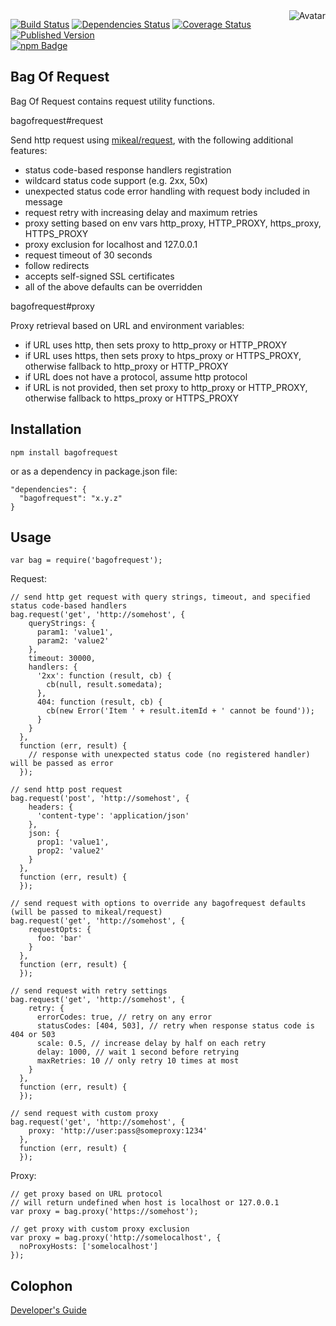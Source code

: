 <img align="right" src="https://raw.github.com/cliffano/bagofrequest/master/avatar.jpg" alt="Avatar"/>

[![Build Status](https://secure.travis-ci.org/cliffano/bagofrequest.png?branch=master)](http://travis-ci.org/cliffano/bagofrequest)
[![Dependencies Status](https://david-dm.org/cliffano/bagofrequest.png)](http://david-dm.org/cliffano/bagofrequest)
[![Coverage Status](https://coveralls.io/repos/cliffano/bagofrequest/badge.png?branch=master)](https://coveralls.io/r/cliffano/bagofrequest?branch=master)
[![Published Version](https://badge.fury.io/js/bagofrequest.png)](http://badge.fury.io/js/bagofrequest)
<br/>
[![npm Badge](https://nodei.co/npm/bagofrequest.png)](http://npmjs.org/package/bagofrequest)

Bag Of Request
--------------
Bag Of Request contains request utility functions.

bagofrequest#request 

Send http request using [mikeal/request](http://github.com/mikeal/request), with the following additional features:

* status code-based response handlers registration
* wildcard status code support (e.g. 2xx, 50x)
* unexpected status code error handling with request body included in message
* request retry with increasing delay and maximum retries
* proxy setting based on env vars http_proxy, HTTP_PROXY, https_proxy, HTTPS_PROXY
* proxy exclusion for localhost and 127.0.0.1
* request timeout of 30 seconds
* follow redirects
* accepts self-signed SSL certificates
* all of the above defaults can be overridden

bagofrequest#proxy

Proxy retrieval based on URL and environment variables:

* if URL uses http, then sets proxy to http_proxy or HTTP_PROXY
* if URL uses https, then sets proxy to htps_proxy or HTTPS_PROXY, otherwise fallback to http_proxy or HTTP_PROXY
* if URL does not have a protocol, assume http protocol
* if URL is not provided, then set proxy to http_proxy or HTTP_PROXY, otherwise fallback to https_proxy or HTTPS_PROXY

Installation
------------

    npm install bagofrequest

or as a dependency in package.json file:

    "dependencies": {
      "bagofrequest": "x.y.z"
    }

Usage
-----

    var bag = require('bagofrequest');

Request:

    // send http get request with query strings, timeout, and specified status code-based handlers
    bag.request('get', 'http://somehost', {
        queryStrings: {
          param1: 'value1',
          param2: 'value2'
        },
        timeout: 30000,
        handlers: {
          '2xx': function (result, cb) {
            cb(null, result.somedata);
          },
          404: function (result, cb) {
            cb(new Error('Item ' + result.itemId + ' cannot be found'));
          }
        }
      },
      function (err, result) {
        // response with unexpected status code (no registered handler) will be passed as error
      });

    // send http post request
    bag.request('post', 'http://somehost', {
        headers: {
          'content-type': 'application/json'
        },
        json: {
          prop1: 'value1',
          prop2: 'value2'
        }
      },
      function (err, result) {
      });

    // send request with options to override any bagofrequest defaults (will be passed to mikeal/request)
    bag.request('get', 'http://somehost', {
        requestOpts: {
          foo: 'bar'
        }
      },
      function (err, result) {
      });

    // send request with retry settings
    bag.request('get', 'http://somehost', {
        retry: {
          errorCodes: true, // retry on any error 
          statusCodes: [404, 503], // retry when response status code is 404 or 503
          scale: 0.5, // increase delay by half on each retry
          delay: 1000, // wait 1 second before retrying
          maxRetries: 10 // only retry 10 times at most
        }
      },
      function (err, result) {
      });

    // send request with custom proxy
    bag.request('get', 'http://somehost', {
        proxy: 'http://user:pass@someproxy:1234'
      },
      function (err, result) {
      });

Proxy:

    // get proxy based on URL protocol
    // will return undefined when host is localhost or 127.0.0.1
    var proxy = bag.proxy('https://somehost');

    // get proxy with custom proxy exclusion
    var proxy = bag.proxy('http://somelocalhost', {
      noProxyHosts: ['somelocalhost']
    });

Colophon
--------

[Developer's Guide](http://cliffano.github.io/developers_guide.html#nodejs)